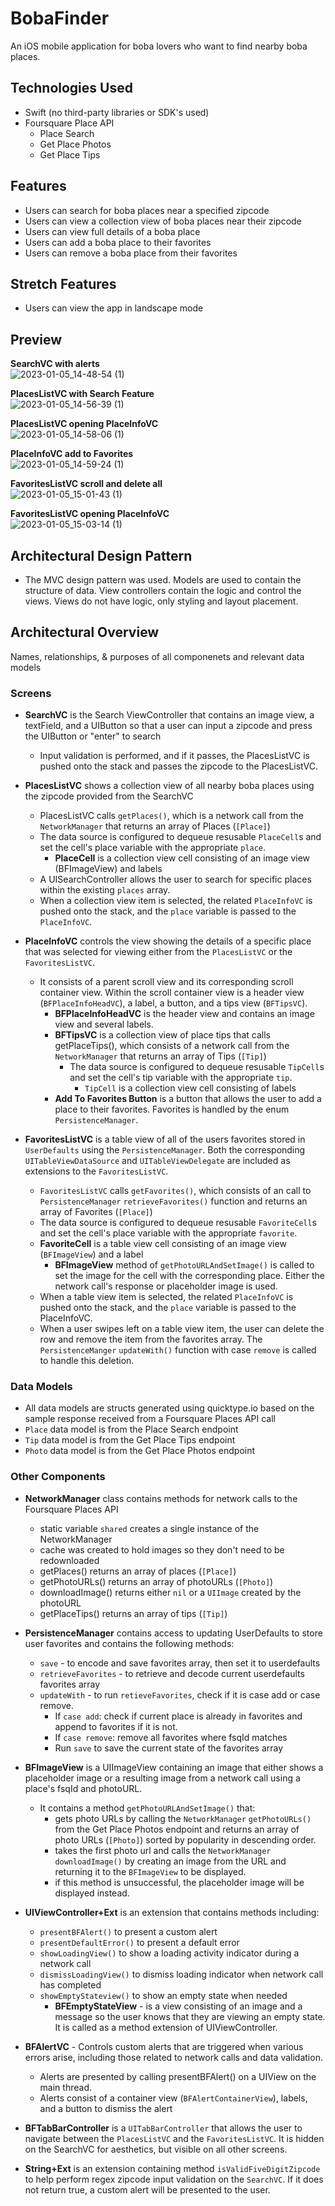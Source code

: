 # BobaFinder

An iOS mobile application for boba lovers who want to find nearby boba places.

## Technologies Used

- Swift (no third-party libraries or SDK's used)
- Foursquare Place API 
    - Place Search
    - Get Place Photos
    - Get Place Tips



## Features

- Users can search for boba places near a specified zipcode
- Users can view a collection view of boba places near their zipcode
- Users can view full details of a boba place
- Users can add a boba place to their favorites
- Users can remove a boba place from their favorites


## Stretch Features

- Users can view the app in landscape mode


## Preview

**SearchVC with alerts**\
![2023-01-05_14-48-54 (1)](https://user-images.githubusercontent.com/95596680/210895750-6820af18-09f0-4861-acd7-3a73db706516.gif)

**PlacesListVC with Search Feature**\
![2023-01-05_14-56-39 (1)](https://user-images.githubusercontent.com/95596680/210896102-336a0406-dcf6-4411-b7ac-1341025398f2.gif)


**PlacesListVC opening PlaceInfoVC**\
![2023-01-05_14-58-06 (1)](https://user-images.githubusercontent.com/95596680/210896264-7c413a6e-f208-43b5-bdcb-fac2eaa9973c.gif)

**PlaceInfoVC add to Favorites**\
![2023-01-05_14-59-24 (1)](https://user-images.githubusercontent.com/95596680/210896423-c749e668-3bc3-40e3-9abe-51315f2e1b56.gif)

**FavoritesListVC scroll and delete all**\
![2023-01-05_15-01-43 (1)](https://user-images.githubusercontent.com/95596680/210896672-4026c6e5-9def-4f5e-9abb-8c2f06ff119d.gif)

**FavoritesListVC opening PlaceInfoVC**\
![2023-01-05_15-03-14 (1)](https://user-images.githubusercontent.com/95596680/210896817-dddb1d95-27e6-468a-bc5d-63d619b751d9.gif)




## Architectural Design Pattern
- The MVC design pattern was used. Models are used to contain the structure of data. View controllers contain the logic and control the views. Views do not have logic, only styling and layout placement.



## Architectural Overview 
Names, relationships, & purposes of all componenets and relevant data models

### Screens
- **SearchVC** is the Search ViewController that contains an image view, a textField, and a UIButton so that a user can input a zipcode and press the UIButton or "enter" to search
  - Input validation is performed, and if it passes, the PlacesListVC is pushed onto the stack and passes the zipcode to the PlacesListVC. 

- **PlacesListVC** shows a collection view of all nearby boba places using the zipcode provided from the SearchVC
  - PlacesListVC calls `getPlaces()`, which is a network call from the `NetworkManager` that returns an array of Places (`[Place]`)
  - The data source is configured to dequeue resusable `PlaceCell`s and set the cell's place variable with the appropriate `place`.
      - **PlaceCell** is a collection view cell consisting of an image view (BFImageView) and labels
  - A UISearchController allows the user to search for specific places within the existing `places` array. 
  - When a collection view item is selected, the related `PlaceInfoVC` is pushed onto the stack, and the `place` variable is passed to the `PlaceInfoVC`.

- **PlaceInfoVC** controls the view showing the details of a specific place that was selected for viewing either from the `PlacesListVC` or the `FavoritesListVC`.
  - It consists of a parent scroll view and its corresponding scroll container view. Within the scroll container view is a header view (`BFPlaceInfoHeadVC`), a label, a button, and a tips view (`BFTipsVC`).
      - **BFPlaceInfoHeadVC** is the header view and contains an image view and several labels.
      - **BFTipsVC** is a collection view of place tips that calls getPlaceTips(), which consists of a network call from the `NetworkManager` that returns an array of Tips (`[Tip]`)
          - The data source is configured to dequeue resusable `TipCell`s and set the cell's tip variable with the appropriate `tip`.
              - `TipCell` is a collection view cell consisting of labels
      - **Add To Favorites Button** is a button that allows the user to add a place to their favorites. Favorites is handled by the enum `PersistenceManager`.

 - **FavoritesListVC** is a table view of all of the users favorites stored in `UserDefaults` using the `PersistenceManager`. Both the corresponding `UITableViewDataSource` and `UITableViewDelegate` are included as extensions to the `FavoritesListVC`.
      - `FavoritesListVC` calls `getFavorites()`, which consists of an call to `PersistenceManager` `retrieveFavorites()` function and returns an array of Favorites (`[Place]`)
      - The data source is configured to dequeue resusable `FavoriteCell`s and set the cell's place variable with the appropriate `favorite`.
      - **FavoriteCell** is a table view cell consisting of an image view (`BFImageView`) and a label
          - **BFImageView** method of `getPhotoURLAndSetImage()` is called to set the image for the cell with the corresponding place. Either the network call's response or placeholder image is used.
      - When a table view item is selected, the related `PlaceInfoVC` is pushed onto the stack, and the `place` variable is passed to the PlaceInfoVC.
      - When a user swipes left on a table view item, the user can delete the row and remove the item from the favorites array. The `PersistenceManger` `updateWith()` function with case `remove` is called to handle this deletion. 
            
### Data Models
- All data models are structs generated using quicktype.io based on the sample response received from a Foursquare Places API call
- `Place` data model is from the Place Search endpoint
- `Tip` data model is from the Get Place Tips endpoint
- `Photo` data model is from the Get Place Photos endpoint
        
        
### Other Components
- **NetworkManager** class contains methods for network calls to the Foursquare Places API
    - static variable `shared` creates a single instance of the NetworkManager
    - cache was created to hold images so they don't need to be redownloaded
    - getPlaces() returns an array of places (`[Place]`)
    - getPhotoURLs() returns an array of photoURLs (`[Photo]`)
    - downloadImage() returns either `nil` or a `UIImage` created by the photoURL
    - getPlaceTips() returns an array of tips (`[Tip]`)

- **PersistenceManager** contains access to updating UserDefaults to store user favorites and contains the following methods:
    - `save` - to encode and save favorites array, then set it to userdefaults
    - `retrieveFavorites` - to retrieve and decode current userdefaults favorites array
    - `updateWith` - to run `retieveFavorites`, check if it is case add or case remove.
        - If `case add`: check if current place is already in favorites and append to favorites if it is not. 
        - If `case remove`: remove all favorites where fsqId matches
        - Run `save` to save the current state of the favorites array

- **BFImageView** is a UIImageView containing an image that either shows a placeholder image or a resulting image from a network call using a place's fsqId and photoURL.
    - It contains a method `getPhotoURLAndSetImage()` that:
        - gets photo URLs by calling the `NetworkManager` `getPhotoURLs()` from the Get Place Photos endpoint and returns an array of photo URLs (`[Photo]`) sorted by popularity in descending order.
        - takes the first photo url and calls the `NetworkManager` `downloadImage()` by creating an image from the URL and returning it to the `BFImageView` to be displayed.
        - if this method is unsuccessful,  the placeholder image will be displayed instead.


- **UIViewController+Ext** is an extension that contains methods including:
    - `presentBFAlert()` to present a custom alert
    - `presentDefaultError()` to present a default error
    - `showLoadingView()` to show a loading activity indicator during a network call
    - `dismissLoadingView()` to dismiss loading indicator when network call has completed
    - `showEmptyStateview()` to show an empty state when needed
        - **BFEmptyStateView** - is a view consisting of an image and a message so the user knows that they are viewing an empty state. It is called as a method extension of UIViewController.

- **BFAlertVC** - Controls custom alerts that are triggered when various errors arise, including those related to network calls and data validation.
    - Alerts are presented by calling presentBFAlert() on a UIView on the main thread.
    - Alerts consist of a container view (`BFAlertContainerView`), labels, and a button to dismiss the alert

- **BFTabBarController** is a `UITabBarController` that allows the user to navigate between the `PlacesListVC` and the `FavoritesListVC`. It is hidden on the SearchVC for aesthetics, but visible on all other screens.

- **String+Ext** is an extension containing method `isValidFiveDigitZipcode` to help perform regex zipcode input validation on the `SearchVC`. If it does not return true, a custom alert will be presented to the user.


